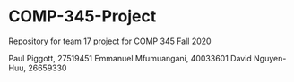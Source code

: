 # COMP-345-Project
Repository for team 17 project for COMP 345 Fall 2020


Paul Piggott, 27519451
Emmanuel Mfumuangani, 40033601
David Nguyen-Huu, 26659330
